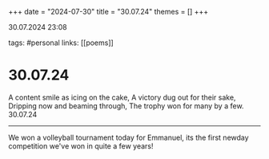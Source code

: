 +++
date = "2024-07-30"
title = "30.07.24"
themes = []
+++

30.07.2024 23:08

tags: #personal
links: [[poems]]

# 30.07.24

A content smile as icing on the cake,
A victory dug out for their sake,
Dripping now and beaming through,
The trophy won for many by a few.
30.07.24

---

We won a volleyball tournament today for Emmanuel, its the first newday competition we've won in quite a few years!